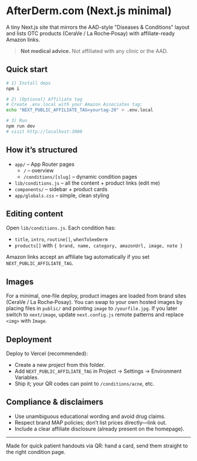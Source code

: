 # AfterDerm.com (Next.js minimal)

A tiny Next.js site that mirrors the AAD-style "Diseases & Conditions" layout and lists OTC products (CeraVe / La Roche‑Posay) with affiliate-ready Amazon links.

> **Not medical advice.** Not affiliated with any clinic or the AAD.

## Quick start
```bash
# 1) Install deps
npm i

# 2) (Optional) Affiliate tag
# Create .env.local with your Amazon Associates tag:
echo "NEXT_PUBLIC_AFFILIATE_TAG=yourtag-20" > .env.local

# 3) Run
npm run dev
# visit http://localhost:3000
```

## How it’s structured
- `app/` – App Router pages
  - `/` – overview
  - `/conditions/[slug]` – dynamic condition pages
- `lib/conditions.js` – all the content + product links (edit me)
- `components/` – sidebar + product cards
- `app/globals.css` – simple, clean styling

## Editing content
Open `lib/conditions.js`. Each condition has:
- `title`, `intro`, `routine[]`, `whenToSeeDerm`
- `products[]` with `{ brand, name, category, amazonUrl, image, note }`

Amazon links accept an affiliate tag automatically if you set `NEXT_PUBLIC_AFFILIATE_TAG`.

## Images
For a minimal, one‑file deploy, product images are loaded from brand sites (CeraVe / La Roche‑Posay). You can swap to your own hosted images by placing files in `public/` and pointing `image` to `/yourfile.jpg`. If you later switch to `next/image`, update `next.config.js` remote patterns and replace `<img>` with `Image`.

## Deployment
Deploy to Vercel (recommended):
- Create a new project from this folder.
- Add `NEXT_PUBLIC_AFFILIATE_TAG` in Project → Settings → Environment Variables.
- Ship it; your QR codes can point to `/conditions/acne`, etc.

## Compliance & disclaimers
- Use unambiguous educational wording and avoid drug claims.
- Respect brand MAP policies; don’t list prices directly—link out.
- Include a clear affiliate disclosure (already present on the homepage).

---

Made for quick patient handouts via QR: hand a card, send them straight to the right condition page.
